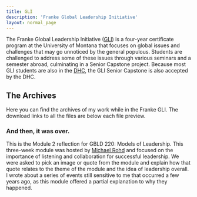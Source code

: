 ```yaml
---
title: GLI
description: 'Franke Global Leadership Initiative'
layout: normal_page
---
```


<script>
	import DotSeparator from '$lib/components/DotSeparator.svelte';
	import PdfViewer from '$lib/components/PdfViewer.svelte';
	import Details from '$lib/components/Details.svelte';
</script>

The Franke Global Leadership Initiative ([GLI](https://www.umt.edu/global-leadership-initiative/)) is a four-year certificate program at the University of Montana that focuses on global issues and challenges that may go unnoticed by the general populous. Students are challenged to address some of these issues through various seminars and a semester abroad, culminating in a Senior Capstone project. Because most GLI students are also in the [DHC](/education/dhc), the GLI Senior Capstone is also accepted by the DHC.

<DotSeparator />

## The Archives

Here you can find the archives of my work while in the Franke GLI. The download links to all the files are below each file preview.

### And then, it was over.

This is the Module 2 reflection for GBLD 220: Models of Leadership. This three-week module was hosted by [Michael Rohd](https://www.linkedin.com/in/michael-rohd-7605b1266) and focused on the importance of listening and collaboration for successful leadership. We were asked to pick an image or quote from the module and explain how that quote relates to the theme of the module and the idea of leadership overall. I wrote about a series of events still sensitive to me that occurred a few years ago, as this module offered a partial explanation to why they happened.

<PdfViewer file="https://noahsroberts.com/wp-content/uploads/2024/03/module-2-reflection.pdf" altText="gbld220-m2reflect" />
